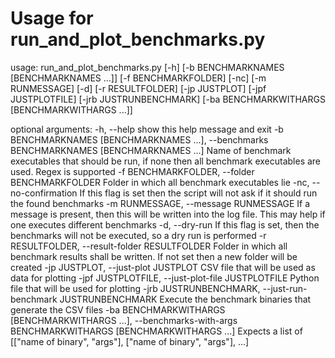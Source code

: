 # Usage for run_and_plot_benchmarks.py

usage: run_and_plot_benchmarks.py [-h] [-b BENCHMARKNAMES [BENCHMARKNAMES ...]] [-f BENCHMARKFOLDER] [-nc] [-m RUNMESSAGE] [-d]
                                  [-r RESULTFOLDER] [-jp JUSTPLOT] [-jpf JUSTPLOTFILE] [-jrb JUSTRUNBENCHMARK]
                                  [-ba BENCHMARKWITHARGS [BENCHMARKWITHARGS ...]]

optional arguments:
  -h, --help            show this help message and exit
  -b BENCHMARKNAMES [BENCHMARKNAMES ...], --benchmarks BENCHMARKNAMES [BENCHMARKNAMES ...]
                        Name of benchmark executables that should be run, if none then all benchmark executables are used. Regex is
                        supported
  -f BENCHMARKFOLDER, --folder BENCHMARKFOLDER
                        Folder in which all benchmark executables lie
  -nc, --no-confirmation
                        If this flag is set then the script will not ask if it should run the found benchmarks
  -m RUNMESSAGE, --message RUNMESSAGE
                        If a message is present, then this will be written into the log file. This may help if one executes different
                        benchmarks
  -d, --dry-run         If this flag is set, then the benchmarks will not be executed, so a dry run is performed
  -r RESULTFOLDER, --result-folder RESULTFOLDER
                        Folder in which all benchmark results shall be written. If not set then a new folder will be created
  -jp JUSTPLOT, --just-plot JUSTPLOT
                        CSV file that will be used as data for plotting
  -jpf JUSTPLOTFILE, --just-plot-file JUSTPLOTFILE
                        Python file that will be used for plotting
  -jrb JUSTRUNBENCHMARK, --just-run-benchmark JUSTRUNBENCHMARK
                        Execute the benchmark binaries that generate the CSV files
  -ba BENCHMARKWITHARGS [BENCHMARKWITHARGS ...], --benchmarks-with-args BENCHMARKWITHARGS [BENCHMARKWITHARGS ...]
                        Expects a list of [["name of binary", "args"], ["name of binary", "args"], ...]
